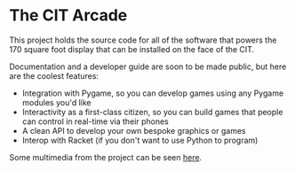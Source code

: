 # The CIT Arcade

This project holds the source code for all of the software that powers the 170 square foot display
that can be installed on the face of the CIT.

Documentation and a developer guide are soon to be made public, but here are the coolest features:

- Integration with Pygame, so you can develop games using any Pygame modules you'd like
- Interactivity as a first-class citizen, so you can build games that people can control in real-time via their phones
- A clean API to develop your own bespoke graphics or games
- Interop with Racket (if you don't want to use Python to program)

Some multimedia from the project can be seen [here](https://photos.google.com/share/AF1QipOgMuZJ2tKGHjO9bG9c4xqZcxPG5v8TPbP4X1KpGGm-gHoAhOAqC2CflWsHd9m9Tw?key=UVotbWtiMXYwd0lDbHpFSTJtVDRORHJWb0d3ZHBn).
